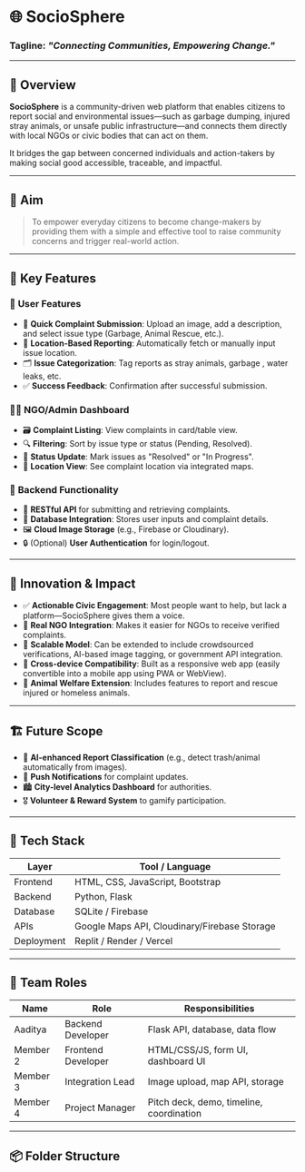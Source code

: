 # 🌐 SocioSphere

### Tagline: *"Connecting Communities, Empowering Change."*

---

## 🧩 Overview

**SocioSphere** is a community-driven web platform that enables citizens to report social and environmental issues—such as garbage dumping, injured stray animals, or unsafe public infrastructure—and connects them directly with local NGOs or civic bodies that can act on them.

It bridges the gap between concerned individuals and action-takers by making social good accessible, traceable, and impactful.

---

## 🎯 Aim

> To empower everyday citizens to become change-makers by providing them with a simple and effective tool to raise community concerns and trigger real-world action.

---

## 🌟 Key Features

### 👤 **User Features**
- 📸 **Quick Complaint Submission**: Upload an image, add a description, and select issue type (Garbage, Animal Rescue, etc.).
- 📍 **Location-Based Reporting**: Automatically fetch or manually input issue location.
- 🗂️ **Issue Categorization**: Tag reports as stray animals, garbage , water leaks, etc.
- ✅ **Success Feedback**: Confirmation after successful submission.

### 🧑‍💼 **NGO/Admin Dashboard**
- 🗃️ **Complaint Listing**: View complaints in card/table view.
- 🔍 **Filtering**: Sort by issue type or status (Pending, Resolved).
- 📌 **Status Update**: Mark issues as "Resolved" or "In Progress".
- 🧭 **Location View**: See complaint location via integrated maps.

### 🔧 **Backend Functionality**
- 🔁 **RESTful API** for submitting and retrieving complaints.
- 💾 **Database Integration**: Stores user inputs and complaint details.
- 🖼️ **Cloud Image Storage** (e.g., Firebase or Cloudinary).
- 🔒 (Optional) **User Authentication** for login/logout.

---

## 🚀 Innovation & Impact

- ✅ **Actionable Civic Engagement**: Most people want to help, but lack a platform—SocioSphere gives them a voice.
- 🔗 **Real NGO Integration**: Makes it easier for NGOs to receive verified complaints.
- 🧠 **Scalable Model**: Can be extended to include crowdsourced verifications, AI-based image tagging, or government API integration.
- 📱 **Cross-device Compatibility**: Built as a responsive web app (easily convertible into a mobile app using PWA or WebView).
- 🐾 **Animal Welfare Extension**: Includes features to report and rescue injured or homeless animals.

---

## 🏗️ Future Scope

- 🤖 **AI-enhanced Report Classification** (e.g., detect trash/animal automatically from images).
- 📲 **Push Notifications** for complaint updates.
- 🏙️ **City-level Analytics Dashboard** for authorities.
- 🎖️ **Volunteer & Reward System** to gamify participation.

---

## 🔧 Tech Stack

| Layer       | Tool / Language                              |
|-------------|----------------------------------------------|
| Frontend    | HTML, CSS, JavaScript, Bootstrap             |
| Backend     | Python, Flask                                |
| Database    | SQLite / Firebase                            |
| APIs        | Google Maps API, Cloudinary/Firebase Storage |
| Deployment  | Replit / Render / Vercel                     |

---

## 🙌 Team Roles

| Name           | Role                  | Responsibilities                          |
|----------------|-----------------------|-------------------------------------------|
| Aaditya        | Backend Developer     | Flask API, database, data flow            |
| Member 2       | Frontend Developer    | HTML/CSS/JS, form UI, dashboard UI        |
| Member 3       | Integration Lead      | Image upload, map API, storage            |
| Member 4       | Project Manager       | Pitch deck, demo, timeline, coordination  |

---

## 📦 Folder Structure

